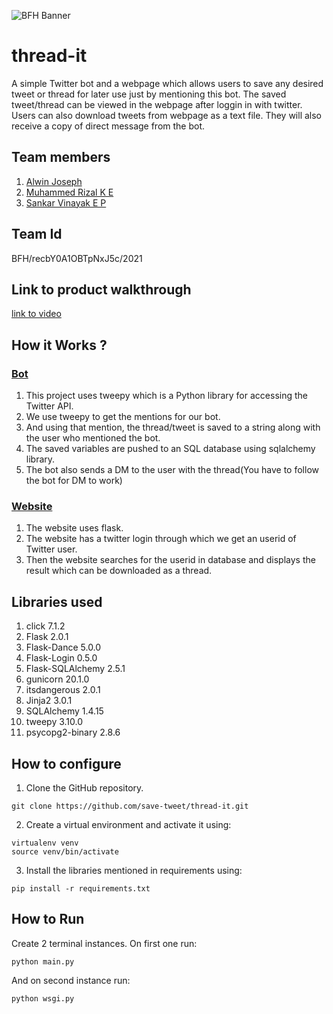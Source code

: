 ![BFH Banner](https://trello-attachments.s3.amazonaws.com/542e9c6316504d5797afbfb9/542e9c6316504d5797afbfc1/39dee8d993841943b5723510ce663233/Frame_19.png)
# thread-it
A simple Twitter bot and a webpage which allows users to save any desired tweet or thread for later use just by mentioning this bot. The saved tweet/thread can be viewed in the webpage after loggin in with twitter. Users can also download tweets from webpage as a text file. They will also receive a copy of direct message from the bot.
## Team members
1. [Alwin Joseph](https://github.com/alwin48)
2. [Muhammed Rizal K E](https://github.com/MUHAMMEDRIZALKE)
3. [Sankar Vinayak E P](https://github.com/sankarvinayak)
## Team Id
BFH/recbY0A1OBTpNxJ5c/2021
## Link to product walkthrough
[link to video](https://www.loom.com/share/2740959bdf1b49f4a765955c6176454c)
## How it Works ?
### [Bot](https://twitter.com/savethread)
1. This project uses tweepy which is a Python library for accessing the Twitter API.
2. We use tweepy to get the mentions for our bot.
3. And using that mention, the thread/tweet is saved to a string along with the user who mentioned the bot.
4. The saved variables are pushed to an SQL database using sqlalchemy library.
5. The bot also sends a DM to the user with the thread(You have to follow the bot for DM to work)
### [Website](https://savethredit.herokuapp.com/)
1. The website uses flask.
2. The website has a twitter login through which we get an userid of Twitter user.
3. Then the website searches for the userid in database and displays the result which can be downloaded as a thread.
## Libraries used
1. click 7.1.2
2. Flask 2.0.1
3. Flask-Dance 5.0.0
4. Flask-Login 0.5.0
5. Flask-SQLAlchemy 2.5.1
6. gunicorn 20.1.0
7. itsdangerous 2.0.1
8. Jinja2 3.0.1
9. SQLAlchemy 1.4.15
10. tweepy 3.10.0
11. psycopg2-binary 2.8.6
## How to configure
1. Clone the GitHub repository.
  ``` 
  git clone https://github.com/save-tweet/thread-it.git
  ```
2. Create a virtual environment and activate it using:
  ``` 
  virtualenv venv
  source venv/bin/activate
  ```
3. Install the libraries mentioned in requirements using:
  ``` 
  pip install -r requirements.txt
  ```
## How to Run
Create 2 terminal instances. 
On first one run:
```
python main.py
```
And on second instance run:
```
python wsgi.py
```
